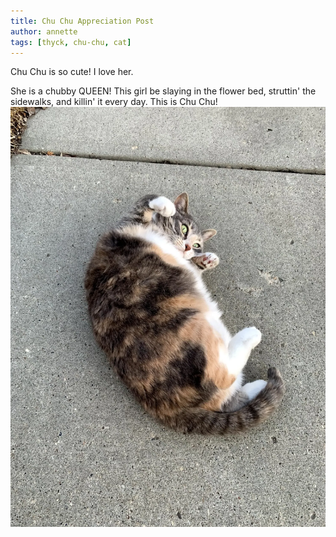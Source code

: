 ```yaml
---
title: Chu Chu Appreciation Post
author: annette
tags: [thyck, chu-chu, cat]
---
```


Chu Chu is so cute! I love her.

<!--truncate-->

She is a chubby QUEEN! This girl be slaying in the flower bed, struttin' the sidewalks, and killin' it every day. This is Chu Chu!
![Chu-Chu](/img/blog/chuchu.webp)
